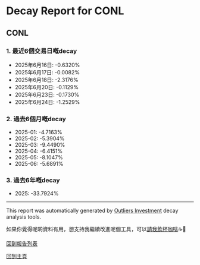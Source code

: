 # Decay Report for CONL

## CONL

### 1. 最近6個交易日嘅decay

- 2025年6月16日: -0.6320%
- 2025年6月17日: -0.0082%
- 2025年6月18日: -2.3176%
- 2025年6月20日: -0.1129%
- 2025年6月23日: -0.1730%
- 2025年6月24日: -1.2529%

### 2. 過去6個月嘅decay

- 2025-01: -4.7163%
- 2025-02: -5.3904%
- 2025-03: -9.4490%
- 2025-04: -6.4151%
- 2025-05: -8.1047%
- 2025-06: -5.6891%

### 3. 過去6年嘅decay

- 2025: -33.7924%

------------------------------
This report was automatically generated by [Outliers Investment](https://outliersecon.github.io/Outliers-Investment/) decay analysis tools.

如果你覺得呢啲資料有用，想支持我繼續改進呢個工具，可以[請我飲杯咖啡](https://buymeacoffee.com/outliersecon)☕🙏

[回到報告列表](https://outliersecon.github.io/Outliers-Investment/reports/reports_public)

[回到主頁](https://outliersecon.github.io/Outliers-Investment/)